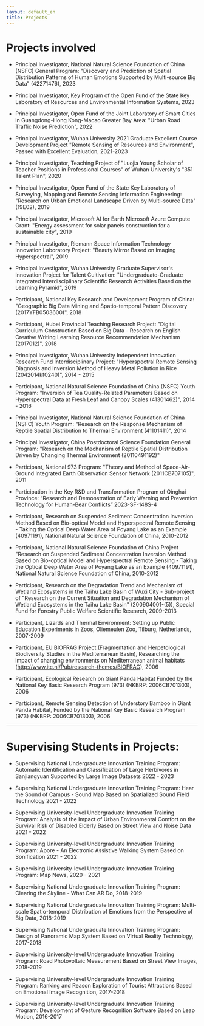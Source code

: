 ```yaml
---
layout: default_en
title: Projects
---
```

# Projects involved

* Principal Investigator, National Natural Science Foundation of China (NSFC) General Program: "Discovery and Prediction of Spatial Distribution Patterns of Human Emotions Supported by Multi-source Big Data" (42271476), 2023  

* Principal Investigator, Key Program of the Open Fund of the State Key Laboratory of Resources and Environmental Information Systems, 2023  

* Principal Investigator, Open Fund of the Joint Laboratory of Smart Cities in Guangdong-Hong Kong-Macao Greater Bay Area: "Urban Road Traffic Noise Prediction", 2022  

* Principal Investigator, Wuhan University 2021 Graduate Excellent Course Development Project "Remote Sensing of Resources and Environment", Passed with Excellent Evaluation, 2021-2023 

* Principal Investigator, Teaching Project of "Luojia Young Scholar of Teacher Positions in Professional Courses" of Wuhan University's "351 Talent Plan", 2020  

* Principal Investigator, Open Fund of the State Key Laboratory of Surveying, Mapping and Remote Sensing Information Engineering: "Research on Urban Emotional Landscape Driven by Multi-source Data" (19E02), 2019  

* Principal Investigator, Microsoft AI for Earth Microsoft Azure Compute Grant: "Energy assessment for solar panels construction for a sustainable city", 2019  

* Principal Investigator, Riemann Space Information Technology Innovation Laboratory Project: "Beauty Mirror Based on Imaging Hyperspectral", 2019  

* Principal Investigator, Wuhan University Graduate Supervisor's Innovation Project for Talent Cultivation: "Undergraduate-Graduate Integrated Interdisciplinary Scientific Research Activities Based on the Learning Pyramid", 2019  

* Participant, National Key Research and Development Program of China: "Geographic Big Data Mining and Spatio-temporal Pattern Discovery (2017YFB0503600)", 2018  

* Participant, Hubei Provincial Teaching Research Project: "Digital Curriculum Construction Based on Big Data - Research on English Creative Writing Learning Resource Recommendation Mechanism (2017012)", 2018  

* Principal Investigator, Wuhan University Independent Innovation Research Fund Interdisciplinary Project: "Hyperspectral Remote Sensing Diagnosis and Inversion Method of Heavy Metal Pollution in Rice (2042014kf0240)", 2014 - 2015  

* Participant, National Natural Science Foundation of China (NSFC) Youth Program: "Inversion of Tea Quality-Related Parameters Based on Hyperspectral Data at Fresh Leaf and Canopy Scales (41301462)", 2014 - 2016  

* Principal Investigator, National Natural Science Foundation of China (NSFC) Youth Program: "Research on the Response Mechanism of Reptile Spatial Distribution to Thermal Environment (41101411)", 2014  

* Principal Investigator, China Postdoctoral Science Foundation General Program: "Research on the Mechanism of Reptile Spatial Distribution Driven by Changing Thermal Environment (20110491192)"

* Participant, National 973 Program: "Theory and Method of Space-Air-Ground Integrated Earth Observation Sensor Network (2011CB707105)", 2011  

* Participation in the Key R&D and Transformation Program of Qinghai Province: “Research and Demonstration of Early Warning and Prevention Technology for Human-Bear Conflicts” 2023-SF-148S-4

* Participant, Research on Suspended Sediment Concentration Inversion Method Based on Bio-optical Model and Hyperspectral Remote Sensing - Taking the Optical Deep Water Area of Poyang Lake as an Example (40971191), National Natural Science Foundation of China, 2010-2012  

* Participant, National Natural Science Foundation of China Project "Research on Suspended Sediment Concentration Inversion Method Based on Bio-optical Model and Hyperspectral Remote Sensing - Taking the Optical Deep Water Area of Poyang Lake as an Example (40971191), National Natural Science Foundation of China, 2010-2012  

* Participant, Research on the Degradation Trend and Mechanism of Wetland Ecosystems in the Taihu Lake Basin of Wuxi City - Sub-project of "Research on the Current Situation and Degradation Mechanism of Wetland Ecosystems in the Taihu Lake Basin" (200904001-(5)), Special Fund for Forestry Public Welfare Scientific Research, 2009-2013  

* Participant, Lizards and Thermal Environment: Setting up Public Education Experiments in Zoos, Oliemeulen Zoo, Tilburg, Netherlands, 2007-2009  

* Participant, EU BIOFRAG Project (Fragmentation and Herpetological Biodiversity Studies in the Mediterranean Basin), Researching the impact of changing environments on Mediterranean animal habitats (http://www.itc.nl/Pub/research-themes/BIOFRAG), 2006  

* Participant, Ecological Research on Giant Panda Habitat Funded by the National Key Basic Research Program (973) (NKBRP: 2006CB701303), 2006  

* Participant, Remote Sensing Detection of Understory Bamboo in Giant Panda Habitat, Funded by the National Key Basic Research Program (973) (NKBRP: 2006CB701303), 2006  

---

# Supervising Students in Projects:

* Supervising National Undergraduate Innovation Training Program: Automatic Identification and Classification of Large Herbivores in Sanjiangyuan Supported by Large Image Datasets 2022 - 2023  

* Supervising National Undergraduate Innovation Training Program: Hear the Sound of Campus - Sound Map Based on Spatialized Sound Field Technology 2021 - 2022  

* Supervising University-level Undergraduate Innovation Training Program: Analysis of the Impact of Urban Environmental Comfort on the Survival Risk of Disabled Elderly Based on Street View and Noise Data 2021 - 2022  

* Supervising University-level Undergraduate Innovation Training Program: Apore - An Electronic Assistive Walking System Based on Sonification 2021 - 2022    

* Supervising University-level Undergraduate Innovation Training Program: Map News, 2020 - 2021  
* Supervising National Undergraduate Innovation Training Program: Clearing the Skyline - What Can AR Do, 2018-2019  

* Supervising National Undergraduate Innovation Training Program: Multi-scale Spatio-temporal Distribution of Emotions from the Perspective of Big Data, 2018-2019  

* Supervising National Undergraduate Innovation Training Program: Design of Panoramic Map System Based on Virtual Reality Technology, 2017-2018  

* Supervising University-level Undergraduate Innovation Training Program: Road Photovoltaic Measurement Based on Street View Images, 2018-2019  

* Supervising University-level Undergraduate Innovation Training Program: Ranking and Reason Exploration of Tourist Attractions Based on Emotional Image Recognition, 2017-2018  

* Supervising University-level Undergraduate Innovation Training Program: Development of Gesture Recognition Software Based on Leap Motion, 2016-2017  
